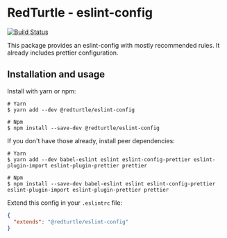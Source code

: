 RedTurtle - eslint-config
=========================

[![Build Status](https://travis-ci.org/RedTurtle/eslint-config.svg?branch=master)](https://travis-ci.org/RedTurtle/eslint-config)

This package provides an eslint-config with mostly recommended rules. It already includes prettier configuration.

Installation and usage
----------------------

Install with yarn or npm:
```shell
# Yarn
$ yarn add --dev @redturtle/eslint-config

# Npm
$ npm install --save-dev @redturtle/eslint-config
```

If you don't have those already, install peer dependencies:
```shell
# Yarn
$ yarn add --dev babel-eslint eslint eslint-config-prettier eslint-plugin-import eslint-plugin-prettier prettier

# Npm
$ npm install --save-dev babel-eslint eslint eslint-config-prettier eslint-plugin-import eslint-plugin-prettier prettier
```

Extend this config in your `.eslintrc` file:
```json
{
  "extends": "@redturtle/eslint-config"
}
```

